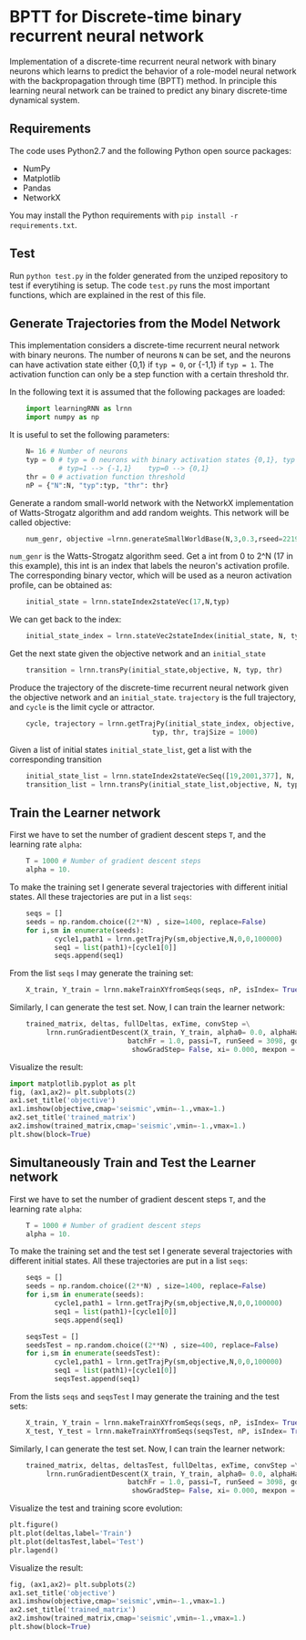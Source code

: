 BPTT for Discrete-time binary recurrent neural network
=======================================

Implementation of a discrete-time recurrent neural network with binary neurons which learns to predict the behavior of a role-model neural network with the backpropagation through time (BPTT) method.
In principle this learning neural network can be trained to predict any binary discrete-time dynamical system.


Requirements
------------

The code uses Python2.7 and the following Python open source packages:
- NumPy
- Matplotlib
- Pandas
- NetworkX

You may install the Python requirements with `pip install -r requirements.txt`.

Test
------------
Run `python test.py` in the folder generated from the unziped repository to test if everytihing is setup. The code `test.py`
runs the most important functions, which are explained in the rest of this file.

Generate Trajectories from the Model Network
--------------------------------------------

This implementation considers a discrete-time recurrent neural network with binary neurons.
The number of neurons `N` can be set, and the neurons can have activation state either {0,1} if `typ = 0`,
or {-1,1} if `typ = 1`. The activation function can only be a step function with a certain threshold thr.

In the following text it is assumed that the following packages are loaded:
```python
    import learningRNN as lrnn
    import numpy as np
```

It is useful to set the following parameters:
```python
    N= 16 # Number of neurons
    typ = 0 # typ = 0 neurons with binary activation states {0,1}, typ = 1  neurons with states {-1,1}.
            # typ=1 --> {-1,1}    typ=0 --> {0,1} 
    thr = 0 # activation function threshold
    nP = {"N":N, "typ":typ, "thr": thr}
```

Generate a random small-world network with the NetworkX implementation of Watts-Strogatz algorithm
and add random weights. This network will be called objective: 

```python
    num_genr, objective =lrnn.generateSmallWorldBase(N,3,0.3,rseed=2219)
```

`num_genr` is the Watts-Strogatz algorithm seed.
Get a int from 0 to 2^N (17 in this example),
this int is an index that labels the neuron's activation profile.
The corresponding binary vector, which will
be used as a neuron activation profile, can be obtained as:

```python
    initial_state = lrnn.stateIndex2stateVec(17,N,typ)
```

We can get back to the index:
```python
    initial_state_index = lrnn.stateVec2stateIndex(initial_state, N, typ)
```

Get the next state given the objective network and an `initial_state`
```python
    transition = lrnn.transPy(initial_state,objective, N, typ, thr)
```

Produce the trajectory of the discrete-time recurrent neural network given the objective network and an `initial_state`.
`trajectory` is the full trajectory, and `cycle` is the limit cycle or attractor.
```python
    cycle, trajectory = lrnn.getTrajPy(initial_state_index, objective, N,
                                   typ, thr, trajSize = 1000)
```

Given a list of initial states `initial_state_list`, get a list with the corresponding transition
```python
    initial_state_list = lrnn.stateIndex2stateVecSeq([19,2001,377], N, typ)
    transition_list = lrnn.transPy(initial_state_list,objective, N, typ, thr)
```

Train the Learner network
---------------------------

First we have to set the number of gradient descent steps `T`, and the learning rate `alpha`:
```python
    T = 1000 # Number of gradient descent steps
    alpha = 10.
```

To make the training set I generate several trajectories
with different initial states. All these trajectories are put in a list `seqs`:
```python
    seqs = []
    seeds = np.random.choice((2**N) , size=1400, replace=False)
    for i,sm in enumerate(seeds):
           cycle1,path1 = lrnn.getTrajPy(sm,objective,N,0,0,100000)
           seq1 = list(path1)+[cycle1[0]]
           seqs.append(seq1)
```
From the list `seqs` I may generate the training set:
```python
    X_train, Y_train = lrnn.makeTrainXYfromSeqs(seqs, nP, isIndex= True)
```
Similarly, I can generate the test set.
Now, I can train the learner network:
```python  
    trained_matrix, deltas, fullDeltas, exTime, convStep =\
         lrnn.runGradientDescent(X_train, Y_train, alpha0= 0.0, alphaHat=alpha,
                             batchFr = 1.0, passi=T, runSeed = 3098, gdStrat="GD", k=1, netPars=nP,
                              showGradStep= False, xi= 0.000, mexpon = -1.5)
```

Visualize the result:
```python
import matplotlib.pyplot as plt
fig, (ax1,ax2)= plt.subplots(2)
ax1.set_title('objective')
ax1.imshow(objective,cmap='seismic',vmin=-1.,vmax=1.)
ax2.set_title('trained_matrix')
ax2.imshow(trained_matrix,cmap='seismic',vmin=-1.,vmax=1.)
plt.show(block=True)
```

Simultaneously Train and Test the Learner network
---------------------------

First we have to set the number of gradient descent steps `T`, and the learning rate `alpha`:
```python
    T = 1000 # Number of gradient descent steps
    alpha = 10.
```

To make the training set and the test set I generate several trajectories
with different initial states. All these trajectories are put in a list `seqs`:
```python
    seqs = []
    seeds = np.random.choice((2**N) , size=1400, replace=False)
    for i,sm in enumerate(seeds):
           cycle1,path1 = lrnn.getTrajPy(sm,objective,N,0,0,100000)
           seq1 = list(path1)+[cycle1[0]]
           seqs.append(seq1)

    seqsTest = []
    seedsTest = np.random.choice((2**N) , size=400, replace=False)
    for i,sm in enumerate(seedsTest):
           cycle1,path1 = lrnn.getTrajPy(sm,objective,N,0,0,100000)
           seq1 = list(path1)+[cycle1[0]]
           seqsTest.append(seq1)
```
From the lists `seqs` and `seqsTest` I may generate the training and the test sets:
```python
    X_train, Y_train = lrnn.makeTrainXYfromSeqs(seqs, nP, isIndex= True)
    X_test, Y_test = lrnn.makeTrainXYfromSeqs(seqsTest, nP, isIndex= True)
```
Similarly, I can generate the test set.
Now, I can train the learner network:
```python  
    trained_matrix, deltas, deltasTest, fullDeltas, exTime, convStep =\
         lrnn.runGradientDescent(X_train, Y_train, alpha0= 0.0, alphaHat=alpha,
                             batchFr = 1.0, passi=T, runSeed = 3098, gdStrat="GD", k=1, netPars=nP,
                              showGradStep= False, xi= 0.000, mexpon = -1.5, Xtest=X_test, ytest=Y_test)
```

Visualize the test and training score evolution:
```python
plt.figure()
plt.plot(deltas,label='Train')
plt.plot(deltasTest,label='Test')
plr.lagend()
```


Visualize the result:
```python
fig, (ax1,ax2)= plt.subplots(2)
ax1.set_title('objective')
ax1.imshow(objective,cmap='seismic',vmin=-1.,vmax=1.)
ax2.set_title('trained_matrix')
ax2.imshow(trained_matrix,cmap='seismic',vmin=-1.,vmax=1.)
plt.show(block=True)
```
